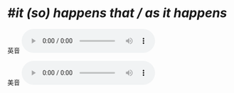 # ***\#it (so) happens that / as it happens*** 
英音
<audio src="./media/it so happens that1_AAC.aac" controls="controls"></audio>

美音
<audio src="./media/it so happens that2_AAC.aac" controls="controls"></audio>



  


